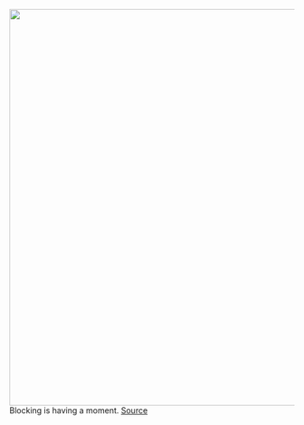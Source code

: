 <img src='https://cdn.vox-cdn.com/thumbor/g_aywgfXLdkMZiJgro1S_Wa-40g=/0x0:2040x1360/1200x800/filters:focal(857x517:1183x843)/cdn.vox-cdn.com/uploads/chorus_image/image/68797822/acastro_180329_1777__brains_science_0002.0.jpg' width='700px' /><br/>
Blocking is having a moment.
<a href='https://www.theverge.com/2021/2/10/22275568/blocking-clubhouse-block-party-social-networks'> Source <a/>